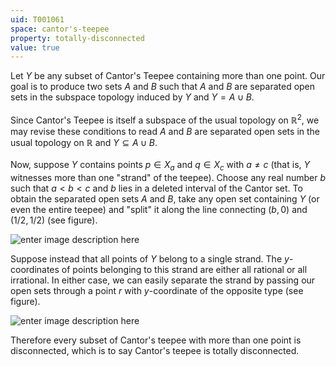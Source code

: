 ```yaml
---
uid: T001061
space: cantor's-teepee
property: totally-disconnected
value: true
---
```

Let $Y$ be any subset of Cantor's Teepee containing more than one point. Our goal is to produce two sets $A$ and $B$ such that $A$ and $B$ are separated open sets in the subspace topology induced by $Y$ and $Y = A \cup B$.<br />
<br />
Since Cantor's Teepee is itself a subspace of the usual topology on $\mathbb{R}^2$, we may revise these conditions to read $A$ and $B$ are separated open sets in the usual topology on $\mathbb{R}$ and $Y \subseteq A \cup B$.<br />
<br />
Now, suppose $Y$ contains points $p \in X_a$ and $q \in X_c$ with $a \neq c$ (that is, $Y$ witnesses more than one "strand" of the teepee). Choose any real number $b$ such that $a < b < c$ and $b$ lies in a deleted interval of the Cantor set. To obtain the separated open sets $A$ and $B$, take any open set containing $Y$ (or even the entire teepee) and "split" it along the line connecting $(b,0)$ and $(1/2,1/2)$ (see figure).

![enter image description here](http://i.stack.imgur.com/S2yxj.png)

Suppose instead that all points of $Y$ belong to a single strand. The $y$-coordinates of points belonging to this strand are either all rational or all irrational. In either case, we can easily separate the strand by passing our open sets through a point $r$ with $y$-coordinate of the opposite type (see figure).

![enter image description here](http://i.stack.imgur.com/qF3Lx.png)

Therefore every subset of Cantor's teepee with more than one point is disconnected, which is to say Cantor's teepee is totally disconnected.

